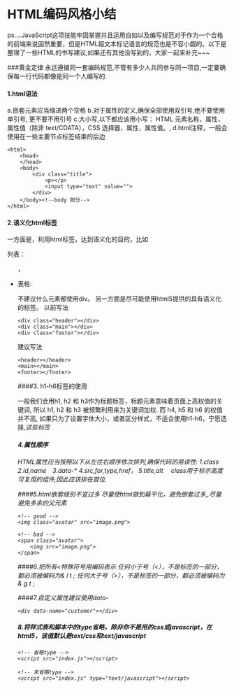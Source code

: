# HTML编码风格小结

ps....JavaScript这项技能牢固掌握并且运用自如以及编写规范对于作为一个合格的前端来说固然重要，但是HTML超文本标记语言的规范也是不容小觑的。以下是整理了一些HTML的书写建议,如果还有其他没写到的，大家一起来补充~~~

###黄金定律
永远遵循同一套编码规范,不管有多少人共同参与同一项目,一定要确保每一行代码都像是同一个人编写的.

#### 1.html语法
a.嵌套元素应当缩进两个空格
b.对于属性的定义,确保全部使用双引号,绝不要使用单引号, 更不要不用引号
c.大小写,以下都应该用小写：
HTML 元素名称，属性，属性值（除非 text/CDATA），CSS 选择器，属性，属性值。,
d.html注释，一般会使用在一些主要节点标签结束的后边

```
<html>  
    <head>  
    </head>      
    <body>
    	<div class="title">
    		<p></p>
    		<input type="text" value="">
    	</div>
    </body><!--body 部分-->  
</html>  
```


#### 2.语义化html标签

一方面是，利用html标签，达到语义化的目的，比如

列表：<ul>，<li> 

表格: <table>

不建议什么元素都使用div。
另一方面是尽可能使用html5提供的具有语义化的标签。
以前写法

```
<div class="header"></div>
<div class="main"></div>
<div class="footer"></div>
```

建议写法
```
<header></header>
<main></main>
<footer></footer>
```
####3. h1-h6标签的使用

一般我们会用h1, h2 和 h3作为标题标签，标题元素意味着页面上高权值的关键词, 所以 h1, h2 和 h3 被频繁利用来为关键词加权. 而 h4, h5 和 h6 的权值并不高, 如果只为了设置字体大小，或者区分样式，不适合使用h1-h6，宁愿选择<span>,<em>这些标签

#### 4.属性顺序
HTML属性应当按照以下从左往右顺序依次排列,确保代码的易读性:
1.class   2.id,name　3.data-*   4.src,for,type,href， 5.title,alt　
class用于标示高度可复用的组件,因此应该排在首位.

####5.html嵌套级别不宜过多
尽量使html做到扁平化，避免嵌套过多,,尽量避免多余的父元素
```
<!-- good -->
<img class="avatar" src="image.png">

<!-- bad -->
<span class="avatar">
    <img src="image.png">
</span>
```
####6.把所有<特殊符号用编码表示 
任何小于号（<），不是标签的一部分，都必须被编码为& l t ; 
任何大于号（>），不是标签的一部分，都必须被编码为& g t ; 

####7.自定义属性建议使用data-
```
<div data-name="customer"></div>
```
#### 8.将样式表和脚本中的type省略，除非你不是用的css或javascript，在html5，该值默认是text/css和text/javascript
```
<!-- 省略type -->
<script src="index.js"></script>

<!-- 未省略type -->
<script src="index.js" type="text/javascript"></script> 
```
